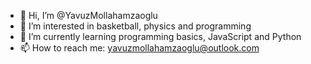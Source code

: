 - 👋 Hi, I’m @YavuzMollahamzaoglu
- 👀 I’m interested in basketball, physics and programming
- 🌱 I’m currently learning programming basics, JavaScript and Python 
- 📫 How to reach me: yavuzmollahamzaoglu@outlook.com

<!---
YavuzMollahamzaoglu/YavuzMollahamzaoglu is a ✨ special ✨ repository because its `README.md` (this file) appears on your GitHub profile.
You can click the Preview link to take a look at your changes.
--->
